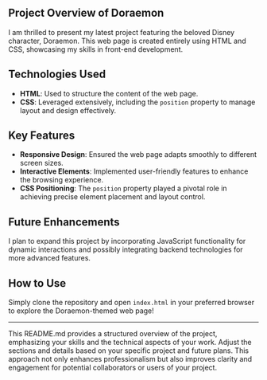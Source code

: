 ## Project Overview of Doraemon

I am thrilled to present my latest project featuring the beloved Disney character, Doraemon. This web page is created entirely using HTML and CSS, showcasing my skills in front-end development.

## Technologies Used

- **HTML**: Used to structure the content of the web page.
- **CSS**: Leveraged extensively, including the `position` property to manage layout and design effectively.

## Key Features

- **Responsive Design**: Ensured the web page adapts smoothly to different screen sizes.
- **Interactive Elements**: Implemented user-friendly features to enhance the browsing experience.
- **CSS Positioning**: The `position` property played a pivotal role in achieving precise element placement and layout control.

## Future Enhancements

I plan to expand this project by incorporating JavaScript functionality for dynamic interactions and possibly integrating backend technologies for more advanced features.

## How to Use

Simply clone the repository and open `index.html` in your preferred browser to explore the Doraemon-themed web page!

---

This README.md provides a structured overview of the project, emphasizing your skills and the technical aspects of your work. Adjust the sections and details based on your specific project and future plans. This approach not only enhances professionalism but also improves clarity and engagement for potential collaborators or users of your project.
